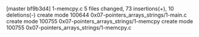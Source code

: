 [master bf9b3d4] 1-memcpy.c
 5 files changed, 73 insertions(+), 10 deletions(-)
 create mode 100644 0x07-pointers_arrays_strings/1-main.c
 create mode 100755 0x07-pointers_arrays_strings/1-memcpy
 create mode 100755 0x07-pointers_arrays_strings/1-memcpy.c
